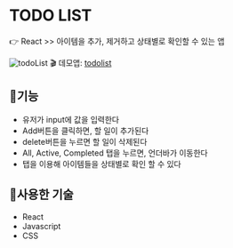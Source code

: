 # TODO LIST
:point_right: React >> 아이템을 추가, 제거하고 상태별로 확인할 수 있는 앱

![todoList](./images/todo.PNG)
:clapper: 데모앱: [todolist](https://grand-malasada-fee8b1.netlify.app/)

## :memo:기능
+ 유저가 input에 값을 입력한다
+ Add버튼을 클릭하면, 할 일이 추가된다
+ delete버튼을 누르면 할 일이 삭제된다
+ All, Active, Completed 탭을 누르면, 언더바가 이동한다
+ 탭을 이용해 아이템들을 상태별로 확인 할 수 있다

## :hammer:사용한 기술
+ React
+ Javascript
+ CSS


